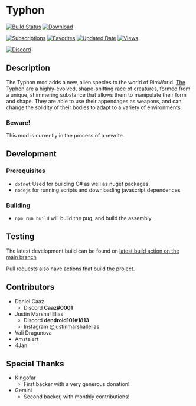 ﻿# Typhon
[![Build Status](https://img.shields.io/github/actions/workflow/status/caaz/rimworld-typhon/release.yml?branch=main&logo=github&style=for-the-badge)](#Typhon)
[![Download](https://img.shields.io/github/downloads-pre/Caaz/rimworld-typhon/latest/total?style=for-the-badge&logo=github)](https://github.com/Caaz/rimworld-typhon/releases)

[![Subscriptions](https://img.shields.io/steam/subscriptions/2752054193?logo=steam&style=for-the-badge)](https://steamcommunity.com/sharedfiles/filedetails/?id=2752054193)
[![Favorites](https://img.shields.io/steam/favorites/2752054193?logo=steam&style=for-the-badge)](https://steamcommunity.com/sharedfiles/filedetails/?id=2752054193)
[![Updated Date](https://img.shields.io/steam/update-date/2752054193?logo=steam&style=for-the-badge)](https://steamcommunity.com/sharedfiles/filedetails/?id=2752054193)
[![Views](https://img.shields.io/steam/views/2752054193?logo=steam&style=for-the-badge)](https://steamcommunity.com/sharedfiles/filedetails/?id=2752054193)

[![Discord](https://img.shields.io/discord/259685048914149378?color=%237289DA&label=Discord&logo=discord&logoColor=white&style=for-the-badge)](https://discord.gg/aE6ABXNqPj)    

## Description
The Typhon mod adds a new, alien species to the world of RimWorld. [The Typhon](https://prey.fandom.com/wiki/Typhon) are a highly-evolved, shape-shifting race of creatures, formed from a unique, shimmering substance that allows them to manipulate their form and shape. They are able to use their appendages as weapons, and can change the solidity of their bodies to adapt to a variety of environments.
### Beware!
This mod is currently in the process of a rewrite.

## Development

### Prerequisites
- `dotnet` Used for building C# as well as nuget packages.
- `nodejs` for running scripts and downloading javascript dependences

### Building
- `npm run build` will build the pug, and build the assembly.

## Testing

The latest development build can be found on [latest build action on the main branch](https://github.com/Caaz/rimworld-typhon/actions/workflows/build.yml?query=branch%3Amain)

Pull requests also have actions that build the project.

## Contributors

- Daniel Caaz
    - Discord **Caaz#0001**
- Justin Marshal Elias
    - Discord **dendroid101#1813**
    - [Instagram @justinmarshallelias](https://www.instagram.com/justinmarshallelias/)
- Vali Dragunova
- Amstaiert
- 4Jan

## Special Thanks
- Kingofar
    - First backer with a very generous donation!
- Gemini
    - Second backer, with monthly contributions!